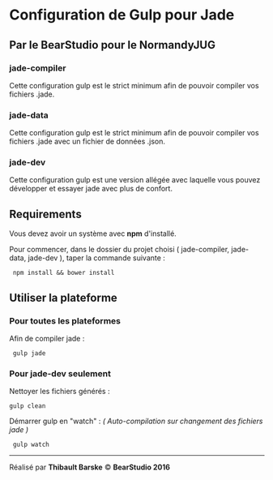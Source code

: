 # Configuration de Gulp pour Jade
## Par le BearStudio pour le NormandyJUG

### jade-compiler
Cette configuration gulp est le strict minimum afin de pouvoir compiler vos fichiers .jade.

### jade-data
Cette configuration gulp est le strict minimum afin de pouvoir compiler vos fichiers .jade avec un fichier de données .json.

### jade-dev
Cette configuration gulp est une version allégée avec laquelle vous pouvez développer et essayer jade avec plus de confort.

## Requirements
Vous devez avoir un système avec **npm** d'installé.

Pour commencer, dans le dossier du projet choisi ( jade-compiler, jade-data, jade-dev ), taper la commande suivante :

     npm install && bower install

## Utiliser la plateforme
### Pour toutes les plateformes
Afin de compiler jade :

     gulp jade

### Pour jade-dev seulement
Nettoyer les fichiers générés :

    gulp clean

Démarrer gulp en "watch" :
*( Auto-compilation sur changement des fichiers jade )*

     gulp watch

---
Réalisé par **Thibault Barske**
&copy; **BearStudio 2016**
